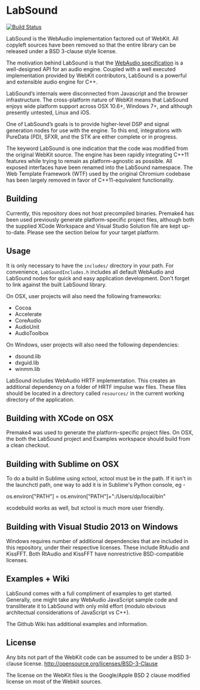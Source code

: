 # LabSound

[![Build Status](https://travis-ci.org/ddiakopoulos/LabSound.svg?branch=master)](https://travis-ci.org/ddiakopoulos/LabSound)

LabSound is the WebAudio implementation factored out of WebKit. All copyleft sources have been removed
so that the entire library can be released under a BSD 3-clause style license.

The motivation behind LabSound is that the [WebAudio specification](https://dvcs.w3.org/hg/audio/raw-file/tip/webaudio/specification.html) is a well-designed API for an audio engine. Coupled with a well executed implementation provided by WebKit contributors, LabSound is a powerful and extensible audio engine for C++. 

LabSound’s internals were disconnected from Javascript and the browser infrastructure. The cross-platform nature of WebKit means that LabSound enjoys wide platform support across OSX 10.6+, Windows 7+, and although presently untested, Linux and iOS. 

One of LabSound’s goals is to provide higher-level DSP and signal generation nodes for use with the engine. To this end, integrations with PureData (PD), SFXR, and the STK are either complete or in progress.

The keyword LabSound is one indication that the code was modified from the original WebKit source. The engine has been rapidly integrating C++11 features while trying to remain as platform-agnostic as possible. All exposed interfaces have been renamed into the LabSound namespace. The Web Template Framework (WTF) used by the original Chromium codebase has been largely removed in favor of C++11-equivalent functionality. 

## Building

Currently, this repository does not host precompiled binaries. Premake4 has been used previously generate platform-specific project files, although both the supplied XCode Workspace and Visual Studio Solution file are kept up-to-date. Please see the section below for your target platform. 

## Usage

It is only necessary to have the `includes/` directory in your path. For convenience, `LabSoundIncludes.h` includes all default WebAudio and LabSound nodes for quick and easy application development. Don't forget to link against the built LabSound library.

On OSX, user projects will also need the following frameworks:
+   Cocoa
+   Accelerate
+   CoreAudio
+   AudioUnit
+   AudioToolbox

On Windows, user projects will also need the following dependencies: 
+   dsound.lib
+   dxguid.lib
+   winmm.lib

LabSound includes WebAudio HRTF implementation. This creates an additional dependency on a folder of HRTF impulse wav files. These files should be located in a directory called `resources/` in the current working directory of the application. 

## Building with XCode on OSX

Premake4 was used to generate the platform-specific project files. On OSX, the both the LabSound project and Examples workspace should build from a clean checkout. 

## Building with Sublime on OSX

To do a build in Sublime using xctool, xctool must be in the path. If it isn't in the 
launchctl path, one way to add it is in Sublime's Python console, eg -

os.environ["PATH"] = os.environ["PATH"]+":/Users/dp/local/bin"

xcodebuild works as well, but xctool is much more user friendly.

## Building with Visual Studio 2013 on Windows 

Windows requires number of additional dependencies that are included in this repository, under their respective licenses. These include RtAudio and KissFFT. Both  RtAudio and KissFFT have nonrestrictive BSD-compatible licenses.

## Examples + Wiki

LabSound comes with a full compliment of examples to get started. Generally, one might take any WebAudio JavaScript sample code and transliterate it to LabSound with only mild effort (modulo obvious architectual considerations of JavaScript vs C++).

The Github Wiki has additional examples and information. 

## License 

Any bits not part of the WebKit code can be assumed to be under a BSD 3-clause license. <http://opensource.org/licenses/BSD-3-Clause>

The license on the WebKit files is the Google/Apple BSD 2 clause modified license on
most of the Webkit sources. 
